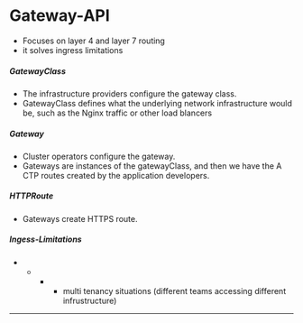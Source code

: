 # Gateway-API
- Focuses on layer 4 and layer 7 routing
- it solves ingress limitations

##### GatewayClass
- The infrastructure providers configure the gateway class.
- GatewayClass defines what the underlying network infrastructure would be, such as the Nginx traffic or other load blancers

##### Gateway
- Cluster operators configure the gateway.
- Gateways are instances of the gatewayClass, and then we have the A CTP routes created by the application developers.

##### HTTPRoute
- Gateways create HTTPS route.

##### Ingess-Limitations
- - - - multi tenancy situations (different teams accessing different infrustructure)
- - - - 